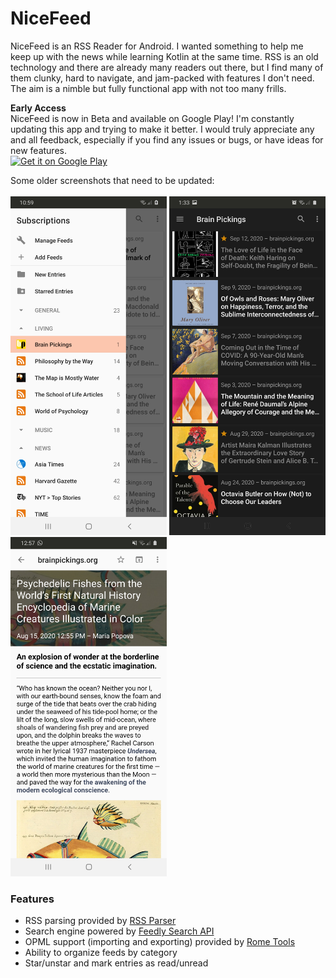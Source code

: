 # NiceFeed
NiceFeed is an RSS Reader for Android. I wanted something to help me keep up with the news while learning Kotlin at the same time. RSS is an old technology and there are already many readers out there, but I find many of them clunky, hard to navigate, and jam-packed with features I don't need. The aim is a nimble but fully functional app with not too many frills.

<b>Early Access</b><br>
NiceFeed is now in Beta and available on Google Play! I'm constantly updating this app and trying to make it better. I would truly appreciate any and all feedback, especially if you find any issues or bugs, or have ideas for new features.<br>
<a href='https://play.google.com/store/apps/details?id=com.joshuacerdenia.android.nicefeed&pcampaignid=pcampaignidMKT-Other-global-all-co-prtnr-py-PartBadge-Mar2515-1'><img alt='Get it on Google Play' width="250" src='https://play.google.com/intl/en_us/badges/static/images/badges/en_badge_web_generic.png'/></a>

Some older screenshots that need to be updated:<br><br>
<img width="250" src="Screenshot-1.jpg"> <img width="250" src="Screenshot-2.jpg"> <img width="250" src="Screenshot-3.jpg">

<h3>Features</h3>
<ul>
  <li>RSS parsing provided by <a href="https://github.com/prof18/RSS-Parser">RSS Parser</a></li>
  <li>Search engine powered by <a href="https://developer.feedly.com/v3/search/">Feedly Search API</a></li>
  <li>OPML support (importing and exporting) provided by <a href="https://github.com/rometools/rome">Rome Tools</a>
  <li>Ability to organize feeds by category</li>
  <li>Star/unstar and mark entries as read/unread</li>
</ul>
